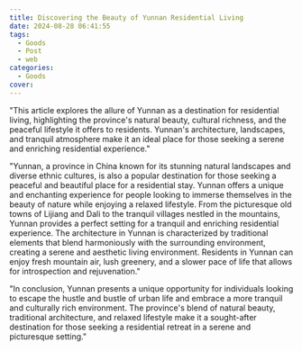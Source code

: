 ```yaml
---
title: Discovering the Beauty of Yunnan Residential Living
date: 2024-08-28 06:41:55
tags:
  - Goods
  - Post
  - web
categories:
  - Goods
cover:
---
```


"This article explores the allure of Yunnan as a destination for residential living, highlighting the province's natural beauty, cultural richness, and the peaceful lifestyle it offers to residents. Yunnan's architecture, landscapes, and tranquil atmosphere make it an ideal place for those seeking a serene and enriching residential experience."

"Yunnan, a province in China known for its stunning natural landscapes and diverse ethnic cultures, is also a popular destination for those seeking a peaceful and beautiful place for a residential stay. Yunnan offers a unique and enchanting experience for people looking to immerse themselves in the beauty of nature while enjoying a relaxed lifestyle. From the picturesque old towns of Lijiang and Dali to the tranquil villages nestled in the mountains, Yunnan provides a perfect setting for a tranquil and enriching residential experience. The architecture in Yunnan is characterized by traditional elements that blend harmoniously with the surrounding environment, creating a serene and aesthetic living environment. Residents in Yunnan can enjoy fresh mountain air, lush greenery, and a slower pace of life that allows for introspection and rejuvenation."

"In conclusion, Yunnan presents a unique opportunity for individuals looking to escape the hustle and bustle of urban life and embrace a more tranquil and culturally rich environment. The province's blend of natural beauty, traditional architecture, and relaxed lifestyle make it a sought-after destination for those seeking a residential retreat in a serene and picturesque setting."
